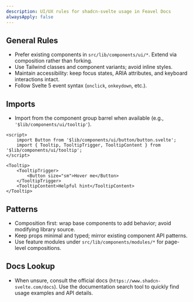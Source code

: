 ```yaml
---
description: UI/UX rules for shadcn-svelte usage in Feavel Docs
alwaysApply: false
---
```


## General Rules

- Prefer existing components in `src/lib/components/ui/*`. Extend via composition rather than forking.
- Use Tailwind classes and component variants; avoid inline styles.
- Maintain accessibility: keep focus states, ARIA attributes, and keyboard interactions intact.
- Follow Svelte 5 event syntax (`onclick`, `onkeydown`, etc.).

## Imports

- Import from the component group barrel when available (e.g., `'$lib/components/ui/tooltip'`).

```svelte
<script>
	import Button from '$lib/components/ui/button/button.svelte';
	import { Tooltip, TooltipTrigger, TooltipContent } from '$lib/components/ui/tooltip';
</script>

<Tooltip>
	<TooltipTrigger>
		<Button size="sm">Hover me</Button>
	</TooltipTrigger>
	<TooltipContent>Helpful hint</TooltipContent>
</Tooltip>
```

## Patterns

- Composition first: wrap base components to add behavior; avoid modifying library source.
- Keep props minimal and typed; mirror existing component API patterns.
- Use feature modules under `src/lib/components/modules/*` for page-level compositions.

## Docs Lookup

- When unsure, consult the official docs (`https://www.shadcn-svelte.com/docs`). Use the documentation search tool to quickly find usage examples and API details.
